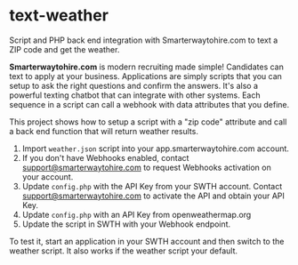 # text-weather
Script and PHP back end integration with Smarterwaytohire.com to text a ZIP code and get the weather.

**Smarterwaytohire.com** is modern recruiting made simple! Candidates can text to apply at your business. Applications are simply scripts that you can setup to ask the right questions and confirm the answers. It's also a powerful texting chatbot that can integrate with other systems. Each sequence in a script can call a webhook with data attributes that you define.

This project shows how to setup a script with a "zip code" attribute and call a back end function that will return weather results.

1. Import `weather.json` script into your app.smarterwaytohire.com account.
2. If you don't have Webhooks enabled, contact support@smarterwaytohire.com to request Webhooks activation on your account.
3. Update `config.php` with the API Key from your SWTH account. Contact support@smarterwaytohire.com to activate the API and obtain your API Key.
4. Update `config.php` with an API Key from openweathermap.org
5. Update the script in SWTH with your Webhook endpoint.

To test it, start an application in your SWTH account and then switch to the weather script. It also works if the weather script your default.
